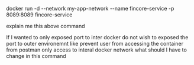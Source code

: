 docker run -d --network my-app-network  --name fincore-service -p 8089:8089 fincore-service 

explain me this above command 

If I wanted to only exposed port to inter docker do not wish to exposed the port to outer environemnt like prevent user from accessing the container from postman only access to interal docker network what should I have to change in this command
